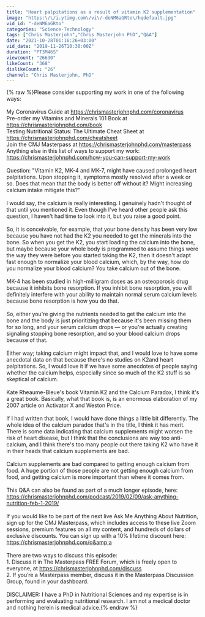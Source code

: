 ```yaml
---
title: "Heart palpitations as a result of vitamin K2 supplementation"
image: "https:\/\/i.ytimg.com\/vi\/-deNM6aGRto\/hqdefault.jpg"
vid_id: "-deNM6aGRto"
categories: "Science-Technology"
tags: ["Chris Masterjohn","Chris Masterjohn PhD","Q&A"]
date: "2021-10-28T01:16:26+03:00"
vid_date: "2019-11-26T10:30:00Z"
duration: "PT3M46S"
viewcount: "26630"
likeCount: "368"
dislikeCount: "26"
channel: "Chris Masterjohn, PhD"
---
```

{% raw %}Please consider supporting my work in one of the following ways:<br /><br />My Coronavirus Guide at <a rel="nofollow" target="blank" href="https://chrismasterjohnphd.com/coronavirus">https://chrismasterjohnphd.com/coronavirus</a><br />Pre-order my Vitamins and Minerals 101 Book at <a rel="nofollow" target="blank" href="https://chrismasterjohnphd.com/book">https://chrismasterjohnphd.com/book</a><br />Testing Nutritional Status: The Ultimate Cheat Sheet at <a rel="nofollow" target="blank" href="https://chrismasterjohnphd.com/cheatsheet">https://chrismasterjohnphd.com/cheatsheet</a><br />Join the CMJ Masterpass at <a rel="nofollow" target="blank" href="https://chrismasterjohnphd.com/masterpass">https://chrismasterjohnphd.com/masterpass</a><br />Anything else in this list of ways to support my work: <a rel="nofollow" target="blank" href="https://chrismasterjohnphd.com/how-you-can-support-my-work">https://chrismasterjohnphd.com/how-you-can-support-my-work</a> <br /><br />Question: &quot;Vitamin K2, MK-4 and MK-7, might have caused prolonged heart palpitations. Upon stopping it, symptoms mostly resolved after a week or so. Does that mean that the body is better off without it? Might increasing calcium intake mitigate this?&quot; <br /><br />I would say, the calcium is really interesting. I genuinely hadn't thought of that until you mentioned it. Even though I've heard other people ask this question, I haven't had time to look into it, but you raise a good point.<br /><br />So, it is conceivable, for example, that your bone density has been very low because you have not had the K2 you needed to get the minerals into the bone. So when you get the K2, you start loading the calcium into the bone, but maybe because your whole body is programmed to assume things were the way they were before you started taking the K2, then it doesn't adapt fast enough to normalize your blood calcium, which, by the way, how do you normalize your blood calcium? You take calcium out of the bone.<br /><br />MK-4 has been studied in high-milligram doses as an osteoporosis drug because it inhibits bone resorption. If you inhibit bone resorption, you will definitely interfere with your ability to maintain normal serum calcium levels because bone resorption is how you do that.<br /><br />So, either you're giving the nutrients needed to get the calcium into the bone and the body is just prioritizing that because it's been missing them for so long, and your serum calcium drops — or you're actually creating signaling stopping bone resorption, and so your blood calcium drops because of that.<br /><br />Either way; taking calcium might impact that, and I would love to have some anecdotal data on that because there's no studies on K2and heart palpitations. So, I would love it if we have some anecdotes of people saying whether the calcium helps, especially since so much of the K2 stuff is so skeptical of calcium. <br /><br />Kate Rheaume-Bleue's book Vitamin K2 and the Calcium Paradox, I think it's a great book. Basically, what that book is, is an enormous elaboration of my 2007 article on Activator X and Weston Price. <br /><br />If I had written that book, I would have done things a little bit differently. The whole idea of the calcium paradox that's in the title, I think it has merit. There is some data indicating that calcium supplements might worsen the risk of heart disease, but I think that the conclusions are way too anti-calcium, and I think there's too many people out there taking K2 who have it in their heads that calcium supplements are bad. <br /><br />Calcium supplements are bad compared to getting enough calcium from food. A huge portion of those people are not getting enough calcium from food, and getting calcium is more important than where it comes from.<br /><br />This Q&amp;A can also be found as part of a much longer episode, here: <a rel="nofollow" target="blank" href="https://chrismasterjohnphd.com/podcast/2019/02/09/ask-anything-nutrition-feb-1-2019/">https://chrismasterjohnphd.com/podcast/2019/02/09/ask-anything-nutrition-feb-1-2019/</a> <br /><br />If you would like to be part of the next live Ask Me Anything About Nutrition, sign up for the CMJ Masterpass, which includes access to these live Zoom sessions, premium features on all my content, and hundreds of dollars of exclusive discounts. You can sign up with a 10% lifetime discount here: <a rel="nofollow" target="blank" href="https://chrismasterjohnphd.com/q&amp;a">https://chrismasterjohnphd.com/q&amp;a</a><br /><br />There are two ways to discuss this episode:<br />1. Discuss it in The Masterpass FREE Forum, which is freely open to everyone, at <a rel="nofollow" target="blank" href="https://chrismasterjohnphd.com/discuss">https://chrismasterjohnphd.com/discuss</a> <br />2. If you’re a Masterpass member, discuss it in the Masterpass Discussion Group, found in your dashboard.<br /><br />DISCLAIMER: I have a PhD in Nutritional Sciences and my expertise is in performing and evaluating nutritional research. I am not a medical doctor and nothing herein is medical advice.{% endraw %}
